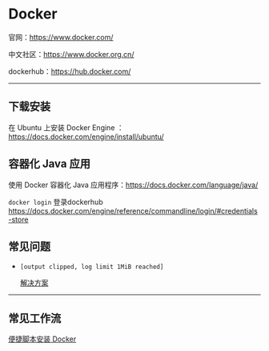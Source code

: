 # Docker

官网：https://www.docker.com/

中文社区：https://www.docker.org.cn/

dockerhub：https://hub.docker.com/

***



## 下载安装

在 Ubuntu 上安装 Docker Engine ：https://docs.docker.com/engine/install/ubuntu/

## 容器化 Java 应用

使用 Docker 容器化 Java 应用程序：https://docs.docker.com/language/java/

`docker login` 登录dockerhub https://docs.docker.com/engine/reference/commandline/login/#credentials-store

## 常见问题

* `[output clipped, log limit 1MiB reached]` 

  [解决方案](https://stackoverflow.com/questions/65819424/is-there-a-way-to-increase-the-log-size-in-docker-when-building-a-container)

-------

## 常见工作流

[便捷脚本安装 Docker](运行维护/Docker/安装.md)



